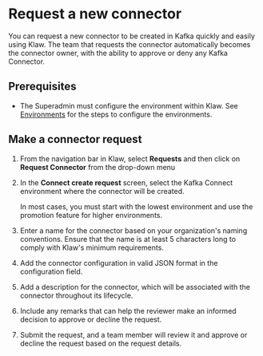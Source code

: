 # Request a new connector

You can request a new connector to be created in Kafka quickly and
easily using Klaw. The team that requests the connector automatically
becomes the connector owner, with the ability to approve or deny any
Kafka Connector.

## Prerequisites

-   The Superadmin must configure the environment within Klaw. See
    [Environments](../../Concepts/clusters-environments) for the steps to configure the environments.

## Make a connector request

1.  From the navigation bar in Klaw, select **Requests** and then click
    on **Request Connector** from the drop-down menu
2.  In the **Connect create request** screen, select the Kafka Connect
    environment where the connector will be created.

    In most cases, you must start with the lowest environment and use the promotion feature for higher environments.

3.  Enter a name for the connector based on your organization's naming
    conventions. Ensure that the name is at least 5 characters long to
    comply with Klaw's minimum requirements.
4.  Add the connector configuration in valid JSON format in the
    configuration field.
5.  Add a description for the connector, which will be associated with
    the connector throughout its lifecycle.
6.  Include any remarks that can help the reviewer make an informed
    decision to approve or decline the request.
7.  Submit the request, and a team member will review it and approve or
    decline the request based on the request details.

